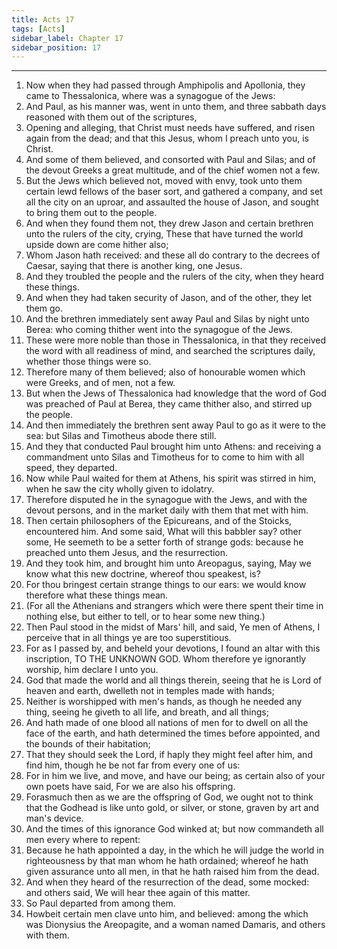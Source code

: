 ```yaml
---
title: Acts 17
tags: [Acts]
sidebar_label: Chapter 17
sidebar_position: 17
---
```


---
1. Now when they had passed through Amphipolis and Apollonia, they came to Thessalonica, where was a synagogue of the Jews:
2. And Paul, as his manner was, went in unto them, and three sabbath days reasoned with them out of the scriptures,
3. Opening and alleging, that Christ must needs have suffered, and risen again from the dead; and that this Jesus, whom I preach unto you, is Christ.
4. And some of them believed, and consorted with Paul and Silas; and of the devout Greeks a great multitude, and of the chief women not a few.
5. But the Jews which believed not, moved with envy, took unto them certain lewd fellows of the baser sort, and gathered a company, and set all the city on an uproar, and assaulted the house of Jason, and sought to bring them out to the people.
6. And when they found them not, they drew Jason and certain brethren unto the rulers of the city, crying, These that have turned the world upside down are come hither also;
7. Whom Jason hath received: and these all do contrary to the decrees of Caesar, saying that there is another king, one Jesus.
8. And they troubled the people and the rulers of the city, when they heard these things.
9. And when they had taken security of Jason, and of the other, they let them go.
10. And the brethren immediately sent away Paul and Silas by night unto Berea: who coming thither went into the synagogue of the Jews.
11. These were more noble than those in Thessalonica, in that they received the word with all readiness of mind, and searched the scriptures daily, whether those things were so.
12. Therefore many of them believed; also of honourable women which were Greeks, and of men, not a few.
13. But when the Jews of Thessalonica had knowledge that the word of God was preached of Paul at Berea, they came thither also, and stirred up the people.
14. And then immediately the brethren sent away Paul to go as it were to the sea: but Silas and Timotheus abode there still.
15. And they that conducted Paul brought him unto Athens: and receiving a commandment unto Silas and Timotheus for to come to him with all speed, they departed.
16. Now while Paul waited for them at Athens, his spirit was stirred in him, when he saw the city wholly given to idolatry.
17. Therefore disputed he in the synagogue with the Jews, and with the devout persons, and in the market daily with them that met with him.
18. Then certain philosophers of the Epicureans, and of the Stoicks, encountered him. And some said, What will this babbler say? other some, He seemeth to be a setter forth of strange gods: because he preached unto them Jesus, and the resurrection.
19. And they took him, and brought him unto Areopagus, saying, May we know what this new doctrine, whereof thou speakest, is?
20. For thou bringest certain strange things to our ears: we would know therefore what these things mean.
21. (For all the Athenians and strangers which were there spent their time in nothing else, but either to tell, or to hear some new thing.)
22. Then Paul stood in the midst of Mars' hill, and said, Ye men of Athens, I perceive that in all things ye are too superstitious.
23. For as I passed by, and beheld your devotions, I found an altar with this inscription, TO THE UNKNOWN GOD. Whom therefore ye ignorantly worship, him declare I unto you.
24. God that made the world and all things therein, seeing that he is Lord of heaven and earth, dwelleth not in temples made with hands;
25. Neither is worshipped with men's hands, as though he needed any thing, seeing he giveth to all life, and breath, and all things;
26. And hath made of one blood all nations of men for to dwell on all the face of the earth, and hath determined the times before appointed, and the bounds of their habitation;
27. That they should seek the Lord, if haply they might feel after him, and find him, though he be not far from every one of us:
28. For in him we live, and move, and have our being; as certain also of your own poets have said, For we are also his offspring.
29. Forasmuch then as we are the offspring of God, we ought not to think that the Godhead is like unto gold, or silver, or stone, graven by art and man's device.
30. And the times of this ignorance God winked at; but now commandeth all men every where to repent:
31. Because he hath appointed a day, in the which he will judge the world in righteousness by that man whom he hath ordained; whereof he hath given assurance unto all men, in that he hath raised him from the dead.
32. And when they heard of the resurrection of the dead, some mocked: and others said, We will hear thee again of this matter.
33. So Paul departed from among them.
34. Howbeit certain men clave unto him, and believed: among the which was Dionysius the Areopagite, and a woman named Damaris, and others with them.